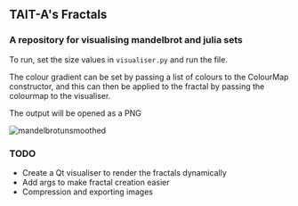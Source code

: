 ## TAIT-A's Fractals

### A repository for visualising mandelbrot and julia sets

To run, set the size values in ```visualiser.py``` and run the file.

The colour gradient can be set by passing a list of colours to the ColourMap constructor, and this can then be applied to the fractal by passing the colourmap to the visualiser.

The output will be opened as a PNG

![mandelbrotunsmoothed](https://github.com/Tait-A/Fractals/assets/71849384/7c6a9370-964c-4b73-9ed6-2932006c4fae)


### TODO
* Create a Qt visualiser to render the fractals dynamically
* Add args to make fractal creation easier
* Compression and exporting images 